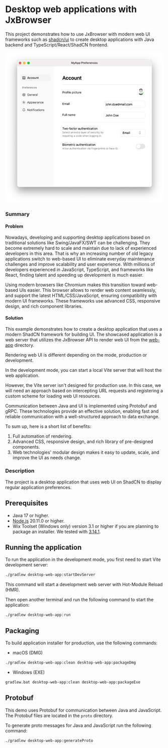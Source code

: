 # Desktop web applications with JxBrowser

This project demonstrates how to use JxBrowser with modern web UI frameworks such
as [shadcn/ui](https://ui.shadcn.com/) to create desktop applications with Java backend and
TypeScript/React/ShadCN frontend.

![img.png](.github/readme-resources/screenshot.png)

### Summary

#### Problem

Nowadays, developing and supporting desktop applications based on traditional solutions like
Swing/JavaFX/SWT can be challenging. They become extremely hard to scale and maintain due to 
lack of experienced developers in this area. That is why an increasing number of old legacy 
applications switch to web-based UI to eliminate everyday maintenance challenges and improve 
scalability and user experience. With millions of developers experienced in JavaScript, TypeScript,
and frameworks like React, finding talent and speeding up development is much easier.

Using modern browsers like Chromium makes this transition toward web-based UIs easier. This browser
allows to render web content seamlessly, and support the latest HTML/CSS/JavaScript, ensuring 
compatibility with modern UI frameworks. These frameworks use advanced CSS, responsive design,
and rich component libraries.

#### Solution

This example demonstrates how to create a desktop application that uses a modern ShadCN framework
for building UI. The showcased application is a web server that utilizes the JxBrowser API
to render web UI from the [web-app](/web-app) directory. 

Rendering web UI is different depending on the mode, production or development.

In the development mode, you can start a local Vite server that will host the web application.

However, the Vite server isn't designed for production use. In this case, we will need an
approach based on intercepting URL requests and registering a custom scheme for loading web UI
resources.

Communication between Java and UI is implemented using Protobuf and gRPC. These technologies provide
an effective solution, enabling fast and reliable communication with a well-structured 
approach to data exchange.

To sum up, here is a short list of benefits:

1. Full automation of rendering.
2. Advanced CSS, responsive design, and rich library of pre-designed components.
3. Web technologies' modular design makes it easy to update, scale, and improve 
the UI as needs change.

### Description

The project is a desktop application that uses web UI on ShadCN to display regular 
application preferences.

## Prerequisites

- Java 17 or higher.
- [Node.js](https://nodejs.org/en/download) 20.11.0 or higher.
- Wix Toolset (Windows only) version 3.1 or higher if you are planning to package an installer.
  We tested with [3.14.1](https://github.com/wixtoolset/wix3/releases/tag/wix3141rtm).

## Running the application

To run the application in the development mode, you first need to start Vite development server:

```bash
./gradlew desktop-web-app:startDevServer
```

This command will start a development web server with Hot-Module Reload (HMR).

Then open another terminal and run the following command to start the application:

```bash
./gradlew desktop-web-app:run
```

## Packaging

To build application installer for production, use the following commands:

- macOS (DMG)

```bash
./gradlew desktop-web-app:clean desktop-web-app:packageDmg
```

- Windows (EXE)

```bash
gradlew.bat desktop-web-app:clean desktop-web-app:packageExe
```

## Protobuf

This demo uses Protobuf for communication between Java and JavaScript. The Protobuf files are
located in the `proto` directory.

To generate proto messages for Java and JavaScript run the following command:

```bash
./gradlew desktop-web-app:generateProto
```
